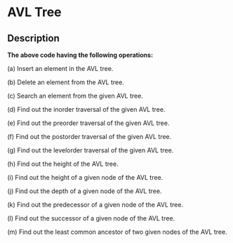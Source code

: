 # AVL Tree

## Description

**The above code having the following operations:**

(a) Insert an element in the AVL tree.

(b) Delete an element from the AVL tree.

(c) Search an element from the given AVL tree.

(d) Find out the inorder traversal of the given AVL tree.

(e) Find out the preorder traversal of the given AVL tree.

(f) Find out the postorder traversal of the given AVL tree.

(g) Find out the levelorder traversal of the given AVL tree.

(h) Find out the height of the AVL tree.

(i) Find out the height of a given node of the AVL tree.

(j) Find out the depth of a given node of the AVL tree.

(k) Find out the predecessor of a given node of the AVL tree.

(l) Find out the successor of a given node of the AVL tree.

(m) Find out the least common ancestor of two given nodes of the AVL tree.
